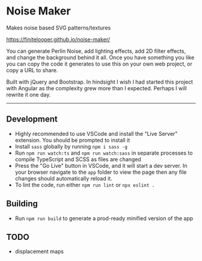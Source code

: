 # Noise Maker

Makes noise based SVG patterns/textures

https://finitelooper.github.io/noise-maker/

You can generate Perlin Noise, add lighting effects, add 2D filter effects, and change the background behind it all.
Once you have something you like you can copy the code it generates to use this on your own web project, or copy a URL to share.

Built with jQuery and Bootstrap. In hindsight I wish I had started this project with Angular as the complexity grew more than I expected. Perhaps I will rewrite it one day.

---

## Development

- Highly recommended to use VSCode and install the "Live Server" extension. You should be prompted to install it
- Install `sass` globally by running `npm i sass -g`
- Run `npm run watch:ts` and `npm run watch:sass` in separate processes to compile TypeScript and SCSS as files are changed
- Press the "Go Live" button in VSCode, and it will start a dev server. In your browser navigate to the `app` folder to view the page then any file changes should automatically reload it.
- To lint the code, run either `npm run lint` or `npx eslint .`

## Building

- Run `npm run build` to generate a prod-ready minified version of the app

## TODO

- displacement maps
